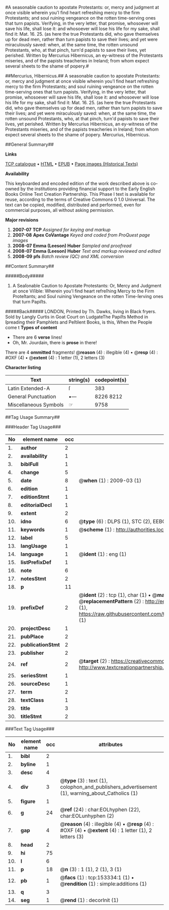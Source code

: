 #A seasonable caution to apostate Protestants: or, mercy and judgment at once visible wherein you'l find heart refreshing mercy to the firm Protestants; and soul ruining vengeance on the rotten time-serving ones that turn papists. Verifying, in the very letter, that promise, whosoever will save his life, shall lose it: and whosoever will lose his life for my sake, shall find it: Mat. 16. 25. (as here the true Protestants did, who gave themselves up for dead men, rather than turn papists to save their lives; and yet were miraculously saved: when, at the same time, the rotten unsound Protestants, who, at that pinch, turn'd papists to save their lives, yet perished. Written by Mercurius Hibernicus, an ey-witness of the Protestants miseries, and of the papists treacheries in Ireland; from whom expect several sheets to the shame of popery.#

##Mercurius, Hibernicus.##
A seasonable caution to apostate Protestants: or, mercy and judgment at once visible wherein you'l find heart refreshing mercy to the firm Protestants; and soul ruining vengeance on the rotten time-serving ones that turn papists. Verifying, in the very letter, that promise, whosoever will save his life, shall lose it: and whosoever will lose his life for my sake, shall find it: Mat. 16. 25. (as here the true Protestants did, who gave themselves up for dead men, rather than turn papists to save their lives; and yet were miraculously saved: when, at the same time, the rotten unsound Protestants, who, at that pinch, turn'd papists to save their lives, yet perished. Written by Mercurius Hibernicus, an ey-witness of the Protestants miseries, and of the papists treacheries in Ireland; from whom expect several sheets to the shame of popery.
Mercurius, Hibernicus.

##General Summary##

**Links**

[TCP catalogue](http://www.ota.ox.ac.uk/tcp/)  • 
[HTML](http://tei.it.ox.ac.uk/tcp/Texts-HTML/free/A92/A92790.html)  • 
[EPUB](http://tei.it.ox.ac.uk/tcp/Texts-EPUB/free/A92/A92790.epub) • 
[Page images (Historical Texts)](https://data.historicaltexts.jisc.ac.uk/view?pubId=eebo-99899337e&pageId=eebo-99899337e-153334-1)

**Availability**

This keyboarded and encoded edition of the
	       work described above is co-owned by the institutions
	       providing financial support to the Early English Books
	       Online Text Creation Partnership. This Phase I text is
	       available for reuse, according to the terms of Creative
	       Commons 0 1.0 Universal. The text can be copied,
	       modified, distributed and performed, even for
	       commercial purposes, all without asking permission.

**Major revisions**

1. __2007-07__ __TCP__ *Assigned for keying and markup*
1. __2007-08__ __Apex CoVantage__ *Keyed and coded from ProQuest page images*
1. __2008-07__ __Emma (Leeson) Huber__ *Sampled and proofread*
1. __2008-07__ __Emma (Leeson) Huber__ *Text and markup reviewed and edited*
1. __2008-09__ __pfs__ *Batch review (QC) and XML conversion*

##Content Summary##

#####Body#####

1. A Seaſonable Caution to Apostate Protestants: Or, Mercy and Judgment at once Viſible: Wherein you'l find heart refreſhing Mercy to the Firm Proteſtants; and Soul ruining Vengeance on the rotten Time-ſerving ones that turn Papiſts.

#####Back#####
LONDON, Printed by Th. Dawks, living in Black fryers. Sold by Langly Curtis in Goat Court on LudgateThe Papiſts Method in ſpreading their Pamphlets and Peſtilent Books, is this, When the People come t
**Types of content**

  * There are 6 **verse** lines!
  * Oh, Mr. Jourdain, there is **prose** in there!

There are 4 **ommitted** fragments! 
 @__reason__ (4) : illegible (4)  •  @__resp__ (4) : #OXF (4)  •  @__extent__ (4) : 1 letter (1), 2 letters (3)

**Character listing**


|Text|string(s)|codepoint(s)|
|---|---|---|
|Latin Extended-A|ſ|383|
|General Punctuation|•—|8226 8212|
|Miscellaneous Symbols|☞|9758|

##Tag Usage Summary##

###Header Tag Usage###

|No|element name|occ|attributes|
|---|---|---|---|
|1.|__author__|2||
|2.|__availability__|1||
|3.|__biblFull__|1||
|4.|__change__|5||
|5.|__date__|8| @__when__ (1) : 2009-03 (1)|
|6.|__edition__|1||
|7.|__editionStmt__|1||
|8.|__editorialDecl__|1||
|9.|__extent__|2||
|10.|__idno__|6| @__type__ (6) : DLPS (1), STC (2), EEBO-CITATION (1), PROQUEST (1), VID (1)|
|11.|__keywords__|1| @__scheme__ (1) : http://authorities.loc.gov/ (1)|
|12.|__label__|5||
|13.|__langUsage__|1||
|14.|__language__|1| @__ident__ (1) : eng (1)|
|15.|__listPrefixDef__|1||
|16.|__note__|6||
|17.|__notesStmt__|2||
|18.|__p__|11||
|19.|__prefixDef__|2| @__ident__ (2) : tcp (1), char (1)  •  @__matchPattern__ (2) : ([0-9\-]+):([0-9IVX]+) (1), (.+) (1)  •  @__replacementPattern__ (2) : http://eebo.chadwyck.com/downloadtiff?vid=$1&page=$2 (1), https://raw.githubusercontent.com/textcreationpartnership/Texts/master/tcpchars.xml#$1 (1)|
|20.|__projectDesc__|1||
|21.|__pubPlace__|2||
|22.|__publicationStmt__|2||
|23.|__publisher__|2||
|24.|__ref__|2| @__target__ (2) : https://creativecommons.org/publicdomain/zero/1.0/ (1), http://www.textcreationpartnership.org/docs/. (1)|
|25.|__seriesStmt__|1||
|26.|__sourceDesc__|1||
|27.|__term__|2||
|28.|__textClass__|1||
|29.|__title__|3||
|30.|__titleStmt__|2||


###Text Tag Usage###

|No|element name|occ|attributes|
|---|---|---|---|
|1.|__bibl__|2||
|2.|__byline__|1||
|3.|__desc__|4||
|4.|__div__|3| @__type__ (3) : text (1), colophon_and_publishers_advertisement (1), warning_about_Catholics (1)|
|5.|__figure__|1||
|6.|__g__|24| @__ref__ (24) : char:EOLhyphen (22), char:EOLunhyphen (2)|
|7.|__gap__|4| @__reason__ (4) : illegible (4)  •  @__resp__ (4) : #OXF (4)  •  @__extent__ (4) : 1 letter (1), 2 letters (3)|
|8.|__head__|2||
|9.|__hi__|75||
|10.|__l__|6||
|11.|__p__|18| @__n__ (3) : 1 (1), 2 (1), 3 (1)|
|12.|__pb__|1| @__facs__ (1) : tcp:153334:1 (1)  •  @__rendition__ (1) : simple:additions (1)|
|13.|__q__|3||
|14.|__seg__|1| @__rend__ (1) : decorInit (1)|
